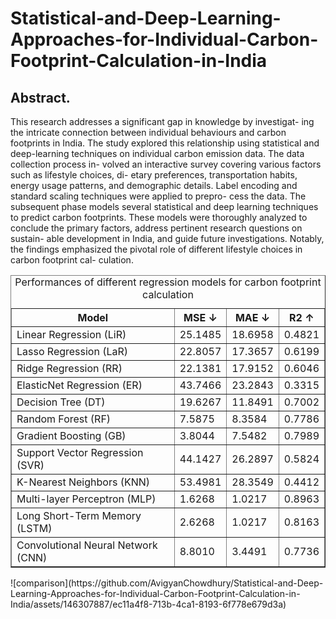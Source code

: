 # Statistical-and-Deep-Learning-Approaches-for-Individual-Carbon-Footprint-Calculation-in-India
<h2>Abstract.</h2>
This research addresses a significant gap in knowledge by investigat-
ing the intricate connection between individual behaviours and carbon footprints
in India. The study explored this relationship using statistical and deep-learning
techniques on individual carbon emission data. The data collection process in-
volved an interactive survey covering various factors such as lifestyle choices, di-
etary preferences, transportation habits, energy usage patterns, and demographic
details. Label encoding and standard scaling techniques were applied to prepro-
cess the data. The subsequent phase models several statistical and deep learning
techniques to predict carbon footprints. These models were thoroughly analyzed
to conclude the primary factors, address pertinent research questions on sustain-
able development in India, and guide future investigations. Notably, the findings
emphasized the pivotal role of different lifestyle choices in carbon footprint cal-
culation.

<table border="1">
  <caption>Performances of different regression models for carbon footprint calculation</caption>
  <tr>
    <th>Model</th>
    <th>MSE &darr;</th>
    <th>MAE &darr;</th>
    <th>R2 &uarr;</th>
  </tr>
  <tr>
    <td>Linear Regression (LiR)</td>
    <td>25.1485</td>
    <td>18.6958</td>
    <td>0.4821</td>
  </tr>
  <tr>
    <td>Lasso Regression (LaR)</td>
    <td>22.8057</td>
    <td>17.3657</td>
    <td>0.6199</td>
  </tr>
  <tr>
    <td>Ridge Regression (RR)</td>
    <td>22.1381</td>
    <td>17.9152</td>
    <td>0.6046</td>
  </tr>
  <tr>
    <td>ElasticNet Regression (ER)</td>
    <td>43.7466</td>
    <td>23.2843</td>
    <td>0.3315</td>
  </tr>
  <tr>
    <td>Decision Tree (DT)</td>
    <td>19.6267</td>
    <td>11.8491</td>
    <td>0.7002</td>
  </tr>
  <tr>
    <td>Random Forest (RF)</td>
    <td>7.5875</td>
    <td>8.3584</td>
    <td>0.7786</td>
  </tr>
  <tr>
    <td>Gradient Boosting (GB)</td>
    <td>3.8044</td>
    <td>7.5482</td>
    <td>0.7989</td>
  </tr>
  <tr>
    <td>Support Vector Regression (SVR)</td>
    <td>44.1427</td>
    <td>26.2897</td>
    <td>0.5824</td>
  </tr>
  <tr>
    <td>K-Nearest Neighbors (KNN)</td>
    <td>53.4981</td>
    <td>28.3549</td>
    <td>0.4412</td>
  </tr>
  <tr>
    <td>Multi-layer Perceptron (MLP)</td>
    <td>1.6268</td>
    <td>1.0217</td>
    <td>0.8963</td>
  </tr>
  <tr>
    <td>Long Short-Term Memory (LSTM)</td>
    <td>2.6268</td>
    <td>1.0217</td>
    <td>0.8163</td>
  </tr>
  <tr>
    <td>Convolutional Neural Network (CNN)</td>
    <td>8.8010</td>
    <td>3.4491</td>
    <td>0.7736</td>
  </tr>
</table>
![comparison](https://github.com/AvigyanChowdhury/Statistical-and-Deep-Learning-Approaches-for-Individual-Carbon-Footprint-Calculation-in-India/assets/146307887/ec11a4f8-713b-4ca1-8193-6f778e679d3a)
